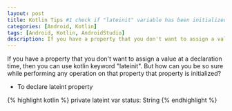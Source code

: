 ```yaml
---
layout: post
title: Kotlin Tips #1 check if "lateinit" variable has been initialized
categories: [Android, Kotlin]
tags: [Android, Kotlin, AndroidStudio]
description: If you have a property that you don't want to assign a value at a declaration time, then you can use kotlin keyword "lateinit". But how can you be so sure while performing any operation on that property that property is initialized or not?
---
```

If you have a property that you don't want to assign a value at a declaration time, then you can use kotlin keyword "lateinit". But how can you be so sure while performing any operation on that property that property is initialized?

* To declare lateint property

{% highlight kotlin %}
private lateint var status: String
{% endhighlight %}
